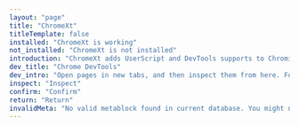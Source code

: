 ```yaml
---
layout: "page"
title: "ChromeXt"
titleTemplate: false
installed: "ChromeXt is working"
not_installed: "ChromeXt is not installed"
introduction: "ChromeXt adds UserScript and DevTools supports to Chromium based and WebView based browsers. See details in the project homepage: "
dev_title: "Chrome DevTools"
dev_intro: "Open pages in new tabs, and then inspect them from here. For inactive tabs, you may need to activate them before inspecting."
inspect: "Inspect"
confirm: "Confirm"
return: "Return"
invalidMeta: "No valid metablock found in current database. You might need to update ChromeXt and reinstall this script. Please click on me to return back."
---
```


<script setup>
import ChromeXt from '../../components/ChromeXt/manager.vue'
</script>


<ChromeXt />
